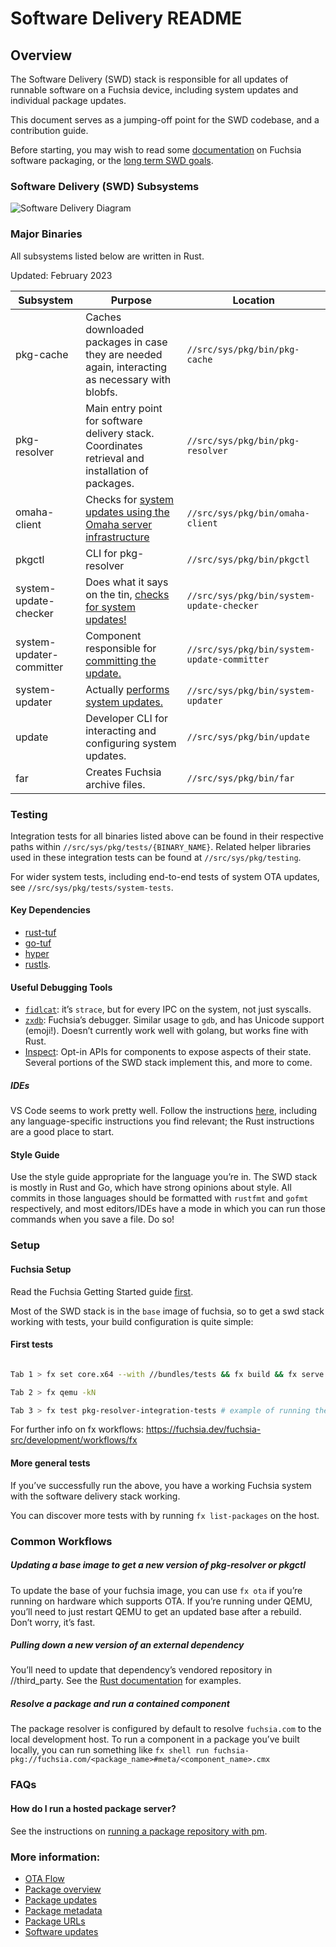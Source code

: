 # Software Delivery README

## Overview

The Software Delivery (SWD) stack is responsible for all updates of runnable
software on a Fuchsia device, including system updates and individual package
updates.

This document serves as a jumping-off point for the SWD codebase, and a
contribution guide.

Before starting, you may wish to read some [documentation](https://fuchsia.dev/fuchsia-src/concepts/packages/package) on
Fuchsia software packaging, or the [long term SWD goals](https://fuchsia.dev/fuchsia-src/contribute/governance/rfcs/0133_swd_goals).

### Software Delivery (SWD) Subsystems

![Software Delivery Diagram](doc/overview.png)

### Major Binaries

All subsystems listed below are written in Rust.

Updated: February 2023

| Subsystem                 | Purpose                                                                                            | Location                                     |
|-----------------------    |----------------------------------------------------------------------------------------------------|----------------------------------------------|
| pkg-cache                 | Caches downloaded packages in case they are needed again, interacting as necessary with blobfs.    | `//src/sys/pkg/bin/pkg-cache`                |
| pkg-resolver              | Main entry point for software delivery stack. Coordinates retrieval and  installation of packages. | `//src/sys/pkg/bin/pkg-resolver`             |
| omaha-client              | Checks for [system updates using the Omaha server infrastructure](https://fuchsia.dev/fuchsia-src/concepts/packages/ota#update-omaha)                                    | `//src/sys/pkg/bin/omaha-client`             |
| pkgctl                    | CLI for pkg-resolver                                                                               | `//src/sys/pkg/bin/pkgctl`                   |
| system-update-checker     | Does what it says on the tin, [checks for system updates!](https://fuchsia.dev/fuchsia-src/concepts/packages/ota#update-system)                                           | `//src/sys/pkg/bin/system-update-checker`    |
| system-updater-committer  | Component responsible for [committing the update.](https://fuchsia.dev/fuchsia-src/concepts/packages/ota#committing-update)                                                   | `//src/sys/pkg/bin/system-update-committer`  |
| system-updater            | Actually [performs system updates.](https://fuchsia.dev/fuchsia-src/concepts/packages/ota#staging-update)                                                                  | `//src/sys/pkg/bin/system-updater`           |
| update                    | Developer CLI for interacting and configuring system updates.                                      | `//src/sys/pkg/bin/update`     |
| far                       | Creates Fuchsia archive files.                                                                     | `//src/sys/pkg/bin/far`                      |

### Testing

Integration tests for all binaries listed above can be found in their respective paths within `//src/sys/pkg/tests/{BINARY_NAME}`. Related helper libraries used in these integration tests can be found at `//src/sys/pkg/testing`.

For wider system tests, including end-to-end tests of system OTA updates, see `//src/sys/pkg/tests/system-tests`.

#### Key Dependencies

*   [rust-tuf](https://fuchsia.googlesource.com/third_party/rust-mirrors/rust-tuf/)
*   [go-tuf](https://fuchsia.googlesource.com/third_party/go-tuf/)
*   [hyper](https://github.com/hyperium/hyper)
*   [rustls](https://github.com/ctz/rustls).

#### Useful Debugging Tools

*   [`fidlcat`](https://fuchsia.dev/fuchsia-src/development/tools/fidl_inspecting):
    it’s `strace`, but for every IPC on the system, not just syscalls.
*   [`zxdb`](https://fuchsia.dev/fuchsia-src/development/debugger/debugger_usage):
    Fuchsia’s debugger. Similar usage to `gdb`, and has Unicode support
    (emoji!). Doesn’t currently work well with golang, but works fine with Rust.
*   [Inspect](https://fuchsia.dev/fuchsia-src/development/inspect): Opt-in APIs
    for components to expose aspects of their state. Several portions of the SWD
    stack implement this, and more to come.

##### IDEs

VS Code seems to work pretty well. Follow the instructions
[here](https://fuchsia.dev/fuchsia-src/reference/tools/editors#vs-code), including
any language-specific instructions you find relevant; the Rust instructions are
a good place to start.

#### Style Guide

Use the style guide appropriate for the language you’re in. The SWD stack is
mostly in Rust and Go, which have strong opinions about style. All commits in
those languages should be formatted with `rustfmt` and `gofmt` respectively, and
most editors/IDEs have a mode in which you can run those commands when you save
a file. Do so!

### Setup

#### Fuchsia Setup

Read the Fuchsia Getting Started guide
[first](https://fuchsia.dev/fuchsia-src/get-started/learn-fuchsia).

Most of the SWD stack is in the `base` image of fuchsia, so to get a swd stack
working with tests, your build configuration is quite simple:

#### First tests

```sh

Tab 1 > fx set core.x64 --with //bundles/tests && fx build && fx serve

Tab 2 > fx qemu -kN

Tab 3 > fx test pkg-resolver-integration-tests # example of running the pkg-resolver integration tests

```

For further info on fx workflows:
https://fuchsia.dev/fuchsia-src/development/workflows/fx

#### More general tests

If you’ve successfully run the above, you have a working Fuchsia system with the
software delivery stack working.

You can discover more tests with by running `fx list-packages` on the host.

### Common Workflows

##### Updating a base image to get a new version of pkg-resolver or pkgctl

To update the base of your fuchsia image, you can use `fx ota` if you’re
running on hardware which supports OTA. If you’re running under QEMU, you’ll
need to just restart QEMU to get an updated base after a rebuild. Don’t worry,
it’s fast.

##### Pulling down a new version of an external dependency

You’ll need to update that dependency’s vendored repository in //third_party.
See the
[Rust documentation](https://fuchsia.dev/fuchsia-src/development/languages/rust/external_crates)
for examples.

##### Resolve a package and run a contained component

The package resolver is configured by default to resolve `fuchsia.com` to the
local development host. To run a component in a package you’ve built locally,
you can run something like `fx shell run
fuchsia-pkg://fuchsia.com/<package_name>#meta/<component_name>.cmx`

### FAQs

#### How do I run a hosted package server?

See the instructions on
[running a package repository with pm](https://fuchsia.dev/fuchsia-src/development/idk/documentation/packages).

### More information:

*   [OTA Flow](https://fuchsia.dev/fuchsia-src/concepts/packages/ota)
*   [Package overview](https://fuchsia.dev/fuchsia-src/concepts/packages/package)
*   [Package updates](https://fuchsia.dev/fuchsia-src/concepts/packages/update_pkg)
*   [Package metadata](https://fuchsia.dev/fuchsia-src/concepts/packages/package#meta-far)
*   [Package URLs](https://fuchsia.dev/fuchsia-src/concepts/packages/package_url)
*   [Software updates](https://fuchsia.dev/fuchsia-src/concepts/packages/software_update_system)
